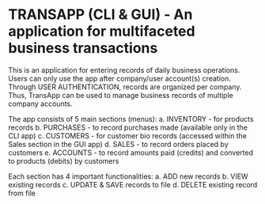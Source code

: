 # TRANSAPP (CLI & GUI) - An application for multifaceted business transactions

This is an application for entering records of daily business operations. 
Users can only use the app after company/user account(s) creation.
Through USER AUTHENTICATION, records are organized per company.
Thus, TransApp can be used to manage business records of multiple company accounts.

The app consists of 5 main sections (menus): 
a. INVENTORY - for products records
b. PURCHASES - to record purchases made (available only in the CLI app)
c. CUSTOMERS - for customer bio records (accessed within the Sales section in the GUI app)
d. SALES - to record orders placed by customers
e. ACCOUNTS - to record amounts paid (credits) and converted to products (debits) by customers 

Each section has 4 important functionalities:
a. ADD new records
b. VIEW existing records
c. UPDATE & SAVE records to file
d. DELETE existing record from file
